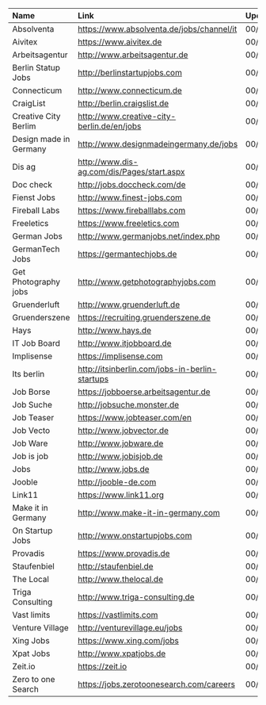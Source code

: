 | Name                   | Link                                           | Updated    |
| :--------------------- | :--------------------------------------------- | :--------- |
| Absolventa             | https://www.absolventa.de/jobs/channel/it      | 00/00/0000 |
| Aivitex                | https://www.aivitex.de                         | 00/00/0000 |
| Arbeitsagentur         | http://www.arbeitsagentur.de                   | 00/00/0000 |
| Berlin Statup Jobs     | http://berlinstartupjobs.com                   | 00/00/0000 |
| Connecticum            | http://www.connecticum.de                      | 00/00/0000 |
| CraigList              | http://berlin.craigslist.de                    | 00/00/0000 |
| Creative City Berlim   | http://www.creative-city-berlin.de/en/jobs     | 00/00/0000 |
| Design made in Germany | http://www.designmadeingermany.de/jobs         | 00/00/0000 |
| Dis ag                 | http://www.dis-ag.com/dis/Pages/start.aspx     | 00/00/0000 |
| Doc check              | http://jobs.doccheck.com/de                    | 00/00/0000 |
| Fienst Jobs            | http://www.finest-jobs.com                     | 00/00/0000 |
| Fireball Labs          | https://www.fireballlabs.com                   | 00/00/0000 |
| Freeletics             | https://www.freeletics.com                     | 00/00/0000 |
| German Jobs            | http://www.germanjobs.net/index.php            | 00/00/0000 |
| GermanTech Jobs        | https://germantechjobs.de                      | 00/00/0000 |
| Get Photography jobs   | http://www.getphotographyjobs.com              | 00/00/0000 |
| Gruenderluft           | http://www.gruenderluft.de                     | 00/00/0000 |
| Gruenderszene          | https://recruiting.gruenderszene.de            | 00/00/0000 |
| Hays                   | http://www.hays.de                             | 00/00/0000 |
| IT Job Board           | http://www.itjobboard.de                       | 00/00/0000 |
| Implisense             | https://implisense.com                         | 00/00/0000 |
| Its berlin             | http://itsinberlin.com/jobs-in-berlin-startups | 00/00/0000 |
| Job Borse              | https://jobboerse.arbeitsagentur.de            | 00/00/0000 |
| Job Suche              | http://jobsuche.monster.de                     | 00/00/0000 |
| Job Teaser             | https://www.jobteaser.com/en                   | 00/00/0000 |
| Job Vecto              | http://www.jobvector.de                        | 00/00/0000 |
| Job Ware               | http://www.jobware.de                          | 00/00/0000 |
| Job is job             | http://www.jobisjob.de                         | 00/00/0000 |
| Jobs                   | http://www.jobs.de                             | 00/00/0000 |
| Jooble                 | http://jooble-de.com                           | 00/00/0000 |
| Link11                 | https://www.link11.org                         | 00/00/0000 |
| Make it in Germany     | http://www.make-it-in-germany.com              | 00/00/0000 |
| On Startup Jobs        | http://www.onstartupjobs.com                   | 00/00/0000 |
| Provadis               | https://www.provadis.de                        | 00/00/0000 |
| Staufenbiel            | http://staufenbiel.de                          | 00/00/0000 |
| The Local              | http://www.thelocal.de                         | 00/00/0000 |
| Triga Consulting       | http://www.triga-consulting.de                 | 00/00/0000 |
| Vast limits            | https://vastlimits.com                         | 00/00/0000 |
| Venture Village        | http://venturevillage.eu/jobs                  | 00/00/0000 |
| Xing Jobs              | https://www.xing.com/jobs                      | 00/00/0000 |
| Xpat Jobs              | http://www.xpatjobs.de                         | 00/00/0000 |
| Zeit.io                | https://zeit.io                                | 00/00/0000 |
| Zero to one Search     | https://jobs.zerotoonesearch.com/careers       | 00/00/0000 |
